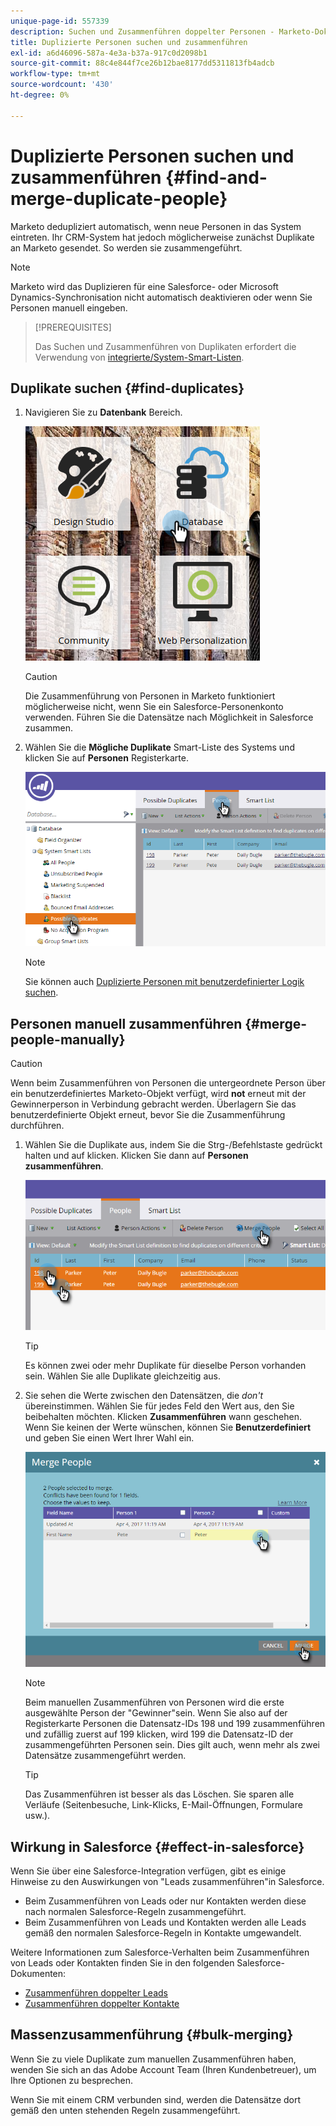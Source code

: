 ```yaml
---
unique-page-id: 557339
description: Suchen und Zusammenführen doppelter Personen - Marketo-Dokumente - Produktdokumentation
title: Duplizierte Personen suchen und zusammenführen
exl-id: a6d46096-587a-4e3a-b37a-917c0d2098b1
source-git-commit: 88c4e844f7ce26b12bae8177dd5311813fb4adcb
workflow-type: tm+mt
source-wordcount: '430'
ht-degree: 0%

---
```


# Duplizierte Personen suchen und zusammenführen {#find-and-merge-duplicate-people}

Marketo dedupliziert automatisch, wenn neue Personen in das System eintreten. Ihr CRM-System hat jedoch möglicherweise zunächst Duplikate an Marketo gesendet. So werden sie zusammengeführt.

>[!NOTE]
>
>Marketo wird das Duplizieren für eine Salesforce- oder Microsoft Dynamics-Synchronisation nicht automatisch deaktivieren oder wenn Sie Personen manuell eingeben.

>[!PREREQUISITES]
>
>Das Suchen und Zusammenführen von Duplikaten erfordert die Verwendung von [integrierte/System-Smart-Listen](/help/marketo/product-docs/core-marketo-concepts/smart-lists-and-static-lists/using-smart-lists/use-built-in-system-smart-lists.md).

## Duplikate suchen {#find-duplicates}

1. Navigieren Sie zu **Datenbank** Bereich.

   ![](assets/db.png)

   >[!CAUTION]
   >
   >Die Zusammenführung von Personen in Marketo funktioniert möglicherweise nicht, wenn Sie ein Salesforce-Personenkonto verwenden. Führen Sie die Datensätze nach Möglichkeit in Salesforce zusammen.

1. Wählen Sie die **Mögliche Duplikate** Smart-Liste des Systems und klicken Sie auf **Personen** Registerkarte.

   ![](assets/two.png)

   >[!NOTE]
   >
   >Sie können auch [Duplizierte Personen mit benutzerdefinierter Logik suchen](/help/marketo/product-docs/core-marketo-concepts/smart-lists-and-static-lists/managing-people-in-smart-lists/find-duplicate-people-with-custom-logic.md).

## Personen manuell zusammenführen {#merge-people-manually}

>[!CAUTION]
>
>Wenn beim Zusammenführen von Personen die untergeordnete Person über ein benutzerdefiniertes Marketo-Objekt verfügt, wird **not** erneut mit der Gewinnerperson in Verbindung gebracht werden. Überlagern Sie das benutzerdefinierte Objekt erneut, bevor Sie die Zusammenführung durchführen.

1. Wählen Sie die Duplikate aus, indem Sie die Strg-/Befehlstaste gedrückt halten und auf klicken. Klicken Sie dann auf **Personen zusammenführen**.

   ![](assets/three.png)

   >[!TIP]
   >
   >Es können zwei oder mehr Duplikate für dieselbe Person vorhanden sein. Wählen Sie alle Duplikate gleichzeitig aus.

1. Sie sehen die Werte zwischen den Datensätzen, die _don&#39;t_ übereinstimmen. Wählen Sie für jedes Feld den Wert aus, den Sie beibehalten möchten. Klicken **Zusammenführen** wann geschehen. Wenn Sie keinen der Werte wünschen, können Sie **Benutzerdefiniert** und geben Sie einen Wert Ihrer Wahl ein.

   ![](assets/four.png)

   >[!NOTE]
   >
   >Beim manuellen Zusammenführen von Personen wird die erste ausgewählte Person der &quot;Gewinner&quot;sein. Wenn Sie also auf der Registerkarte Personen die Datensatz-IDs 198 und 199 zusammenführen und zufällig zuerst auf 199 klicken, wird 199 die Datensatz-ID der zusammengeführten Personen sein. Dies gilt auch, wenn mehr als zwei Datensätze zusammengeführt werden.

   >[!TIP]
   >
   >Das Zusammenführen ist besser als das Löschen. Sie sparen alle Verläufe (Seitenbesuche, Link-Klicks, E-Mail-Öffnungen, Formulare usw.).

## Wirkung in Salesforce {#effect-in-salesforce}

Wenn Sie über eine Salesforce-Integration verfügen, gibt es einige Hinweise zu den Auswirkungen von &quot;Leads zusammenführen&quot;in Salesforce.

* Beim Zusammenführen von Leads oder nur Kontakten werden diese nach normalen Salesforce-Regeln zusammengeführt.
* Beim Zusammenführen von Leads und Kontakten werden alle Leads gemäß den normalen Salesforce-Regeln in Kontakte umgewandelt.

Weitere Informationen zum Salesforce-Verhalten beim Zusammenführen von Leads oder Kontakten finden Sie in den folgenden Salesforce-Dokumenten:

* [Zusammenführen doppelter Leads](https://help.salesforce.com/HTViewHelpDoc?id=leads_merge.htm&amp;language=en_US)
* [Zusammenführen doppelter Kontakte](https://help.salesforce.com/HTViewHelpDoc?id=contacts_merge.htm&amp;language=en_US)

## Massenzusammenführung {#bulk-merging}

Wenn Sie zu viele Duplikate zum manuellen Zusammenführen haben, wenden Sie sich an das Adobe Account Team (Ihren Kundenbetreuer), um Ihre Optionen zu besprechen.

Wenn Sie mit einem CRM verbunden sind, werden die Datensätze dort gemäß den unten stehenden Regeln zusammengeführt.
